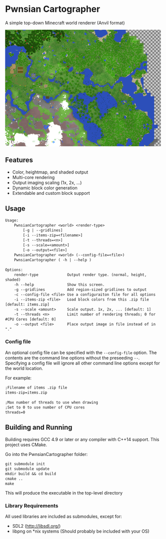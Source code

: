 # Pwnsian Cartographer
A simple top-down Minecraft world renderer (Anvil format)

![World Render](NewestWorldRender.png)

## Features
- Color, heightmap, and shaded output
- Multi-core rendering 
- Output imaging scaling (1x, 2x, ...)
- Dynamic block color generation
- Extendable and custom block support

## Usage
```
Usage:
    PwnsianCartographer <world> <render-type>
        [-g | --gridlines]
        [-i --items-zip=<filename>]
        [-t --threads=<n>]
        [-s --scale=<amount>]
        [-o --output=<file>]
    PwnsianCartographer <world> (--config-file=<file>)
    PwnsianCartographer ( -h | --help )

Options:
    render-type             Output render type. (normal, height, shaded)
    -h --help               Show this screen.
    -g --gridlines          Add region-sized gridlines to output
    -c --config-file <file> Use a configuraiton file for all options
    -i --items-zip <file>   Load block colors from this .zip file [default: items.zip]
    -s --scale <amount>     Scale output. 1x, 2x, ... [default: 1]
    -t --threads <n>        Limit number of rendering threads; 0 for #CPU Cores [default: 0]
    -o --output <file>      Place output image in file instead of in "."

```

### Config file
An optional config file can be specified with the ```--config-file``` option. The contents are the command line options without the preseeding ```--```. Specifying a config file will ignore all other command line options except for the world location.

For example:
```
;Filename of items .zip file
items-zip=items.zip

;Max number of threads to use when drawing
;Set to 0 to use number of CPU cores
threads=0
```

## Building and Running
Building requires GCC 4.9 or later or any compiler with C++14 support. This project uses CMake.

Go into the PwnsianCartographer folder:
```
git submodule init
git submodule update
mkdir build && cd build
cmake ..
make
```
This will produce the executable in the top-level directory

### Library Requirements
All used libraries are included as submodules, except for:
- SDL2 (http://libsdl.org/)
- libpng on *nix systems (Should probably be included with your OS)


